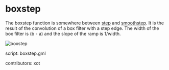 boxstep
=======

The boxstep function is somewhere between [step] and [smoothstep].
It is the result of the convolution of a box filter with a step edge. 
The width of the box filter is (b - a) and the slope of the ramp is 1/width.

![boxstep](/images/boxstep1.gif "boxstep")

script: boxstep.gml

contributors: xot

[step]: /script/step
[smoothstep]: /script/smoothstep
